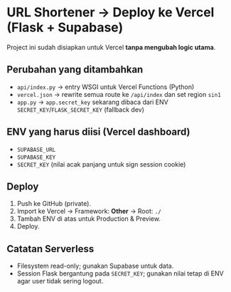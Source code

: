 # URL Shortener → Deploy ke Vercel (Flask + Supabase)

Project ini sudah disiapkan untuk Vercel **tanpa mengubah logic utama**.

## Perubahan yang ditambahkan
- `api/index.py` → entry WSGI untuk Vercel Functions (Python)
- `vercel.json` → rewrite semua route ke `/api/index` dan set region `sin1`
- `app.py` → `app.secret_key` sekarang dibaca dari ENV `SECRET_KEY`/`FLASK_SECRET_KEY` (fallback dev)

## ENV yang harus diisi (Vercel dashboard)
- `SUPABASE_URL`
- `SUPABASE_KEY`
- `SECRET_KEY` (nilai acak panjang untuk sign session cookie)

## Deploy
1. Push ke GitHub (private).
2. Import ke Vercel → Framework: **Other** → Root: `./`
3. Tambah ENV di atas untuk Production & Preview.
4. Deploy.

## Catatan Serverless
- Filesystem read-only; gunakan Supabase untuk data. 
- Session Flask bergantung pada `SECRET_KEY`; gunakan nilai tetap di ENV agar user tidak sering logout.
